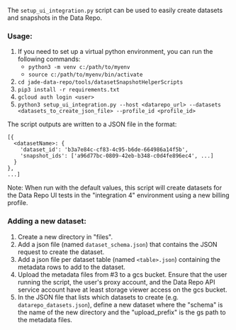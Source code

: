 The `setup_ui_integration.py` script can be used to easily create datasets and snapshots in the Data Repo.

### Usage:
1. If you need to set up a virtual python environment, you can run the following commands:
    * `python3 -m venv c:/path/to/myenv`
    * `source c:/path/to/myenv/bin/activate`
2. `cd jade-data-repo/tools/datasetSnapshotHelperScripts`
3. `pip3 install -r requirements.txt`
4. `gcloud auth login <user>`
5. `python3 setup_ui_integration.py --host <datarepo_url> --datasets <datasets_to_create_json_file> --profile_id <profile_id>`

The script outputs are written to a JSON file in the format:
```
[{
  <datasetName>: {
    'dataset_id': 'b3a7e84c-cf83-4c95-b6de-664986a14f5b',
    'snapshot_ids': ['a96d77bc-0809-42eb-b348-c0d4fe896ec4', ...]
  }
},
...]
```

Note: When run with the default values, this script will create datasets for the Data Repo UI tests
in the "integration 4" environment using a new billing profile.

### Adding a new dataset:
1. Create a new directory in "files".
2. Add a json file (named `dataset_schema.json`) that contains the JSON request to create the dataset.
3. Add a json file per dataset table (named `<table>.json`) containing the metadata rows to add to the dataset.
4. Upload the metadata files from #3 to a gcs bucket. Ensure that the user running the script, the user's proxy account,
and the Data Repo API service account have at least storage viewer access on the gcs bucket.
5. In the JSON file that lists which datasets to create (e.g. `datarepo_datasets.json`), define a new dataset where the
"schema" is the name of the new directory and the "upload_prefix" is the gs path to the metadata files.
